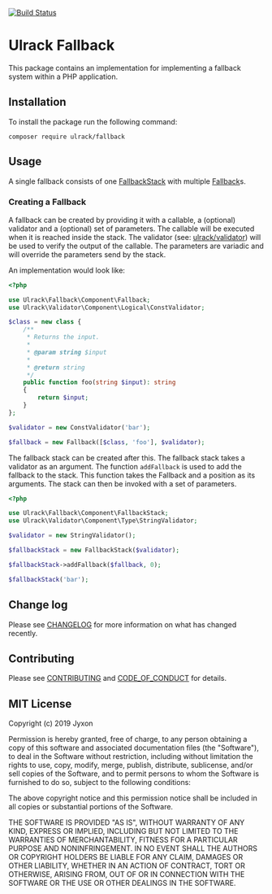 [![Build Status](https://travis-ci.com/ulrack/fallback.svg?branch=master)](https://travis-ci.com/ulrack/fallback)

# Ulrack Fallback

This package contains an implementation for implementing a fallback system
within a PHP application.

## Installation

To install the package run the following command:

```
composer require ulrack/fallback
```

## Usage

A single fallback consists of one [FallbackStack](src/Component/FallbackStack.php)
with multiple [Fallback](src/Component/Fallback.php)s.

### Creating a Fallback

A fallback can be created by providing it with a callable, a (optional) validator
and a (optional) set of parameters. The callable will be executed when it is
reached inside the stack. The validator (see: [ulrack/validator](/ulrack/validator))
will be used to verify the output of the callable. The parameters are variadic
and will override the parameters send by the stack.

An implementation would look like:

```php
<?php

use Ulrack\Fallback\Component\Fallback;
use Ulrack\Validator\Component\Logical\ConstValidator;

$class = new class {
    /**
     * Returns the input.
     *
     * @param string $input
     *
     * @return string
     */
    public function foo(string $input): string
    {
        return $input;
    }
};

$validator = new ConstValidator('bar');

$fallback = new Fallback([$class, 'foo'], $validator);
```

The fallback stack can be created after this. The fallback stack takes a
validator as an argument. The function `addFallback` is used to add the fallback
to the stack. This function takes the Fallback and a position as its arguments.
The stack can then be invoked with a set of parameters.

```php
<?php

use Ulrack\Fallback\Component\FallbackStack;
use Ulrack\Validator\Component\Type\StringValidator;

$validator = new StringValidator();

$fallbackStack = new FallbackStack($validator);

$fallbackStack->addFallback($fallback, 0);

$fallbackStack('bar');
```

## Change log

Please see [CHANGELOG](CHANGELOG.md) for more information on what has changed recently.

## Contributing

Please see [CONTRIBUTING](CONTRIBUTING.md) and [CODE_OF_CONDUCT](CODE_OF_CONDUCT.md) for details.

## MIT License

Copyright (c) 2019 Jyxon

Permission is hereby granted, free of charge, to any person obtaining a copy
of this software and associated documentation files (the "Software"), to deal
in the Software without restriction, including without limitation the rights
to use, copy, modify, merge, publish, distribute, sublicense, and/or sell
copies of the Software, and to permit persons to whom the Software is
furnished to do so, subject to the following conditions:

The above copyright notice and this permission notice shall be included in all
copies or substantial portions of the Software.

THE SOFTWARE IS PROVIDED "AS IS", WITHOUT WARRANTY OF ANY KIND, EXPRESS OR
IMPLIED, INCLUDING BUT NOT LIMITED TO THE WARRANTIES OF MERCHANTABILITY,
FITNESS FOR A PARTICULAR PURPOSE AND NONINFRINGEMENT. IN NO EVENT SHALL THE
AUTHORS OR COPYRIGHT HOLDERS BE LIABLE FOR ANY CLAIM, DAMAGES OR OTHER
LIABILITY, WHETHER IN AN ACTION OF CONTRACT, TORT OR OTHERWISE, ARISING FROM,
OUT OF OR IN CONNECTION WITH THE SOFTWARE OR THE USE OR OTHER DEALINGS IN THE
SOFTWARE.
